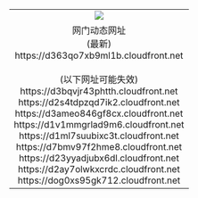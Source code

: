﻿<table>
  <tr></tr>
  <tr><td colspan=2 align=center><img src="https://d363qo7xb9ml1b.cloudfront.net/Up/oGate.jpg" /></td></tr>
  <tr><td colspan=2 align=center>网门动态网址<br/>(最新)
<br>https://d363qo7xb9ml1b.cloudfront.net
<br/><br/>(以下网址可能失效)
<br>https://d3bqvjr43phtth.cloudfront.net
<br>https://d2s4tdpzqd7ik2.cloudfront.net
<br>https://d3ameo846gf8cx.cloudfront.net
<br>https://d1v1mmgrlad9m6.cloudfront.net
<br>https://d1ml7suubixc3t.cloudfront.net
<br>https://d7bmv97f2hme8.cloudfront.net
<br>https://d23yyadjubx6dl.cloudfront.net
<br>https://d2ay7olwkxcrdc.cloudfront.net
<br>https://dog0xs95gk712.cloudfront.net
    </td>
  </tr>
</table>
